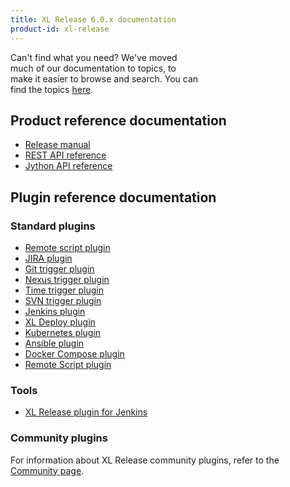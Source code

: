 ```yaml
---
title: XL Release 6.0.x documentation
product-id: xl-release
---
```


<div class="alert alert-warning" style="width: 60%">Can't find what you need? We've moved much of our documentation to topics, to make it easier to browse and search. You can find the topics <a href="/xl-release/index.html#browse-documentation-by-subject">here</a>.</div>

## Product reference documentation

* [Release manual](releasemanual.html)
* [REST API reference](rest-api/)
* [Jython API reference](/jython-docs/#!/xl-release/6.0.x/)

## Plugin reference documentation

### Standard plugins

* [Remote script plugin](/xl-release/how-to/remote-script-plugin.html)
* [JIRA plugin](/xl-release/how-to/jira-plugin.html)
* [Git trigger plugin](/xl-release/how-to/git-trigger-plugin.html)
* [Nexus trigger plugin](/xl-release/how-to/nexus-trigger-plugin.html)
* [Time trigger plugin](/xl-release/how-to/time-trigger-plugin.html)
* [SVN trigger plugin](/xl-release/how-to/svn-trigger-plugin.html)
* [Jenkins plugin](/xl-release/how-to/create-a-jenkins-task.html)
* [XL Deploy plugin](/xl-release/how-to/create-an-xl-deploy-task.html)
* [Kubernetes plugin](/xl-release/how-to/kubernetes-plugin.html)
* [Ansible plugin](/xl-release/how-to/ansible-plugin.html)
* [Docker Compose plugin](/xl-release/how-to/docker-compose-plugin.html)
* [Remote Script plugin](/xl-release/how-to/remote-script-plugin.html)

### Tools

* [XL Release plugin for Jenkins](https://wiki.jenkins-ci.org/display/JENKINS/XL+Release+Plugin)

### Community plugins

For information about XL Release community plugins, refer to the [Community page](/community/index.html).
